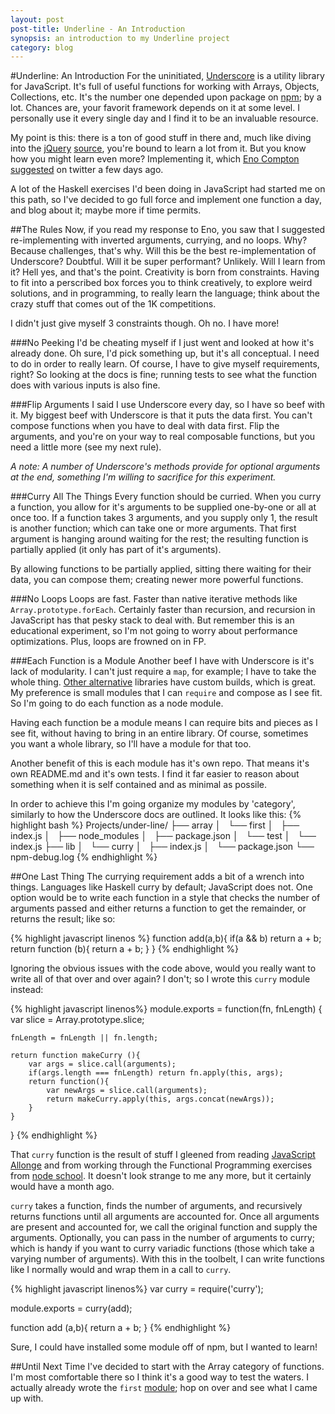 ```yaml
---
layout: post
post-title: Underline - An Introduction
synopsis: an introduction to my Underline project
category: blog
---   
```


#Underline: An Introduction
For the uninitiated, [Underscore](http://underscorejs.org) is a utility library for JavaScript. It's full of useful functions for working with Arrays, Objects, Collections, etc. It's the number one depended upon package on [npm](https://npmjs.org/browse/depended); by a lot. Chances are, your favorit framework depends on it at some level. I personally use it every single day and I find it to be an invaluable resource.

My point is this: there is a ton of good stuff in there and, much like diving into the [jQuery](http://www.paulirish.com/2010/10-things-i-learned-from-the-jquery-source/) [source](http://www.paulirish.com/2011/11-more-things-i-learned-from-the-jquery-source/), you're bound to learn a lot from it. But you know how you might learn even more? Implementing it, which [Eno Compton](https://twitter.com/username_eno) [suggested](https://twitter.com/username_eno/status/413764143175331840) on twitter a few days ago. 

A lot of the Haskell exercises I'd been doing in JavaScript had started me on this path, so I've decided to go full force and implement one function a day, and blog about it; maybe more if time permits.

##The Rules
Now, if you read my response to Eno, you saw that I suggested re-implementing with inverted arguments, currying, and no loops. Why? Because challenges, that's why. Will this be the best re-implementation of Underscore? Doubtful. Will it be super performant? Unlikely. Will I learn from it? Hell yes, and that's the point. Creativity is born from constraints. Having to fit into a perscribed box forces you to think creatively, to explore weird solutions, and in programming, to really learn the language; think about the crazy stuff that comes out of the 1K competitions.

I didn't just give myself 3 constraints though. Oh no. I have more!

###No Peeking
I'd be cheating myself if I just went and looked at how it's already done. Oh sure, I'd pick something up, but it's all conceptual. I need to do in order to really learn. Of course, I have to give myself requirements, right? So looking at the docs is fine; running tests to see what the function does with various inputs is also fine.

###Flip Arguments
I said I use Underscore every day, so I have so beef with it. My biggest beef with Underscore is that it puts the data first. You can't compose functions when you have to deal with data first. Flip the arguments, and you're on your way to real composable functions, but you need a little more (see my next rule).

_A note: A number of Underscore's methods provide for optional arguments at the end, something I'm willing to sacrifice for this experiment._

###Curry All The Things
Every function should be curried. When you curry a function, you allow for it's arguments to be supplied one-by-one or all at once too. If a function takes 3 arguments, and you supply only 1, the result is another function; which can take one or more arguments. That first argument is hanging around waiting for the rest; the resulting function is partially applied (it only has part of it's arguments).

By allowing functions to be partially applied, sitting there waiting for their data, you can compose them; creating newer more powerful functions.

###No Loops
Loops are fast. Faster than native iterative methods like <code>Array.prototype.forEach</code>. Certainly faster than recursion, and recursion in JavaScript has that pesky stack to deal with. But remember this is an educational experiment, so I'm not going to worry about performance optimizations. Plus, loops are frowned on in FP.

###Each Function is a Module
Another beef I have with Underscore is it's lack of modularity. I can't just require a <code>map</code>, for example; I have to take the whole thing. [Other alternative](http://lodash.com/) libraries have custom builds, which is great. My preference is small modules that I can <code>require</code> and compose as I see fit. So I'm going to do each function as a node module. 

Having each function be a module means I can require bits and pieces as I see fit, without having to bring in an entire library. Of course, sometimes you want a whole library, so I'll have a module for that too.

Another benefit of this is each module has it's own repo. That means it's own README.md and it's own tests. I find it far easier to reason about something when it is self contained and as minimal as possile.

In order to achieve this I'm going organize my modules by 'category', similarly to how the Underscore docs are outlined. It looks like this:
{% highlight bash %}
Projects/under-line/
├── array
│   └── first
│       ├── index.js
│       ├── node_modules
│       ├── package.json
│       └── test
│           └── index.js
├── lib
│   └── curry
│       ├── index.js
│       └── package.json
└── npm-debug.log
{% endhighlight %}

##One Last Thing
The currying requirement adds a bit of a wrench into things. Languages like Haskell curry by default; JavaScript does not. One  option would be to write each function in a style that checks the number of arguments passed and either returns a function to get the remainder, or returns the result; like so:

{% highlight javascript linenos %}
function add(a,b){
	if(a && b) return a + b;
	return function (b){
		return a + b;
	}
}
{% endhighlight %}

Ignoring the obvious issues with the code above, would you really want to write all of that over and over again? I don't; so I wrote this <code>curry</code> module instead:

{% highlight javascript linenos%}
module.exports = function(fn, fnLength) {
	var slice = Array.prototype.slice;
	
	fnLength = fnLength || fn.length;

	return function makeCurry (){
		var args = slice.call(arguments);
		if(args.length === fnLength) return fn.apply(this, args);
		return function(){
			var newArgs = slice.call(arguments);
			return makeCurry.apply(this, args.concat(newArgs));
		}
	}
}
{% endhighlight %}

That <code>curry</code> function is the result of stuff I gleened from reading [JavaScript Allonge](http://leanpub.com/javascript-allonge) and from working through the Functional Programming exercises from [node school](http://nodeschool.io). It doesn't look strange to me any more, but it certainly would have a month ago.

<code>curry</code> takes a function, finds the number of arguments, and recursively returns functions until all arguments are accounted for. Once all arguments are present and accounted for, we call the original function and supply the arguments. Optionally, you can pass in the number of arguments to curry; which is handy if you want to curry variadic functions (those which take a varying number of arguments). With this in the toolbelt, I can write functions like I normally would and wrap them in a call to <code>curry</code>.

{% highlight javascript linenos%}
var curry = require('curry');

module.exports = curry(add);

function add (a,b){
	return a + b;
}
{% endhighlight %}

Sure, I could have installed some module off of npm, but I wanted to learn!

##Until Next Time
I've decided to start with the Array category of functions. I'm most comfortable there so I think it's a good way to test the waters. I actually already wrote the <code>first</code> [module](underline-array-first.html); hop on over and see what I came up with.


 
